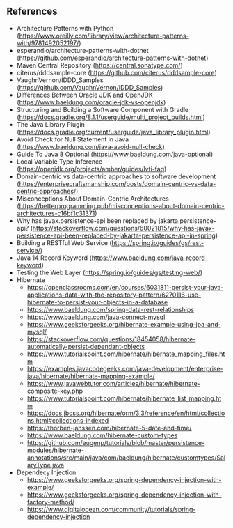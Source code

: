 ## References

- Architecture Patterns with Python (https://www.oreilly.com/library/view/architecture-patterns-with/9781492052197/)
- esperandio/architecture-patterns-with-dotnet (https://github.com/esperandio/architecture-patterns-with-dotnet)
- Maven Central Repository (https://central.sonatype.com/)
- citerus/dddsample-core (https://github.com/citerus/dddsample-core)
- VaughnVernon/IDDD_Samples (https://github.com/VaughnVernon/IDDD_Samples)
- Differences Between Oracle JDK and OpenJDK (https://www.baeldung.com/oracle-jdk-vs-openjdk)
- Structuring and Building a Software Component with Gradle (https://docs.gradle.org/8.1.1/userguide/multi_project_builds.html)
- The Java Library Plugin (https://docs.gradle.org/current/userguide/java_library_plugin.html)
- Avoid Check for Null Statement in Java (https://www.baeldung.com/java-avoid-null-check)
- Guide To Java 8 Optional (https://www.baeldung.com/java-optional)
- Local Variable Type Inference (https://openjdk.org/projects/amber/guides/lvti-faq)
- Domain-centric vs data-centric approaches to software development (https://enterprisecraftsmanship.com/posts/domain-centric-vs-data-centric-approaches/)
- Misconceptions About Domain-Centric Architectures (https://betterprogramming.pub/misconceptions-about-domain-centric-architectures-c16bf1c31371)
- Why has javax.persistence-api been replaced by jakarta.persistence-api? (https://stackoverflow.com/questions/60021815/why-has-javax-persistence-api-been-replaced-by-jakarta-persistence-api-in-spring)
- Building a RESTful Web Service (https://spring.io/guides/gs/rest-service/)
- Java 14 Record Keyword (https://www.baeldung.com/java-record-keyword)
- Testing the Web Layer (https://spring.io/guides/gs/testing-web/)
- Hibernate
    - https://openclassrooms.com/en/courses/6031811-persist-your-java-applications-data-with-the-repository-pattern/6270116-use-hibernate-to-persist-your-objects-in-a-database
    - https://www.baeldung.com/spring-data-rest-relationships
    - https://www.baeldung.com/java-connect-mysql
    - https://www.geeksforgeeks.org/hibernate-example-using-jpa-and-mysql/
    - https://stackoverflow.com/questions/18454058/hibernate-automatically-persist-dependant-objects
    - https://www.tutorialspoint.com/hibernate/hibernate_mapping_files.htm
    - https://examples.javacodegeeks.com/java-development/enterprise-java/hibernate/hibernate-mapping-example/
    - https://www.javawebtutor.com/articles/hibernate/hibernate-composite-key.php
    - https://www.tutorialspoint.com/hibernate/hibernate_list_mapping.htm
    - https://docs.jboss.org/hibernate/orm/3.3/reference/en/html/collections.html#collections-indexed
    - https://thorben-janssen.com/hibernate-5-date-and-time/
    - https://www.baeldung.com/hibernate-custom-types
    - https://github.com/eugenp/tutorials/blob/master/persistence-modules/hibernate-annotations/src/main/java/com/baeldung/hibernate/customtypes/SalaryType.java
- Dependecy Injection
    - https://www.geeksforgeeks.org/spring-dependency-injection-with-example/
    - https://www.geeksforgeeks.org/spring-dependency-injection-with-factory-method/
    - https://www.digitalocean.com/community/tutorials/spring-dependency-injection